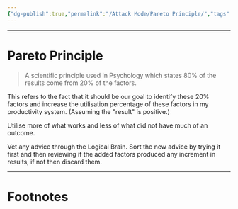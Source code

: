 ```yaml
---
{"dg-publish":true,"permalink":"/Attack Mode/Pareto Principle/","tags":["Psychology"]}
---
```



---
# Pareto Principle
> A scientific principle used in Psychology which states 80% of the results come from 20% of the factors. 

This refers to the fact that it should be our goal to identify these 20% factors and increase the utilisation percentage of these factors in my productivity system. (Assuming the "result" is positive.)

Utilise more of what works and less of what did not have much of an outcome.

Vet any advice through the Logical Brain.
Sort the new advice by trying it first and then reviewing if the added factors produced any increment in results, if not then discard them.

---
# Footnotes